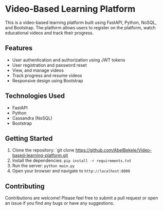 Video-Based Learning Platform
=============================

This is a video-based learning platform built using FastAPI, Python, NoSQL, and Bootstrap. The platform allows users to register on the platform, watch educational videos and track their progress.

Features
--------

-   User authentication and authorization using JWT tokens
-   User registration and password reset
-   View, and manage videos
-   Track progress and resume videos
-   Responsive design using Bootstrap

Technologies Used
-----------------

-   FastAPI
-   Python
-   Cassandra (NoSQL)
-   Bootstrap

Getting Started
---------------

1.  Clone the repository: `git clone https://github.com/AbelBekele/Video-based-learning-platform.git
2.  Install the dependencies: `pip install -r requirements.txt`
3.  Run the server: `python main.py`
4.  Open your browser and navigate to `http://localhost:8000`

Contributing
------------

Contributions are welcome! Please feel free to submit a pull request or open an issue if you find any bugs or have any suggestions.